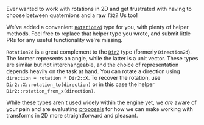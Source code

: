 Ever wanted to work with rotations in 2D and get frustrated with having to choose between quaternions and a raw `f32`?
Us too!

We've added a convenient [`Rotation2d`](https://dev-docs.bevyengine.org/bevy/math/struct.Rotation2d.html) type for you, with plenty of helper methods.
Feel free to replace that helper type you wrote, and submit little PRs for any useful functionality we're missing.

`Rotation2d` is a great complement to the [`Dir2`](https://dev-docs.bevyengine.org/bevy/math/struct.Dir2.html) type (formerly `Direction2d`).
The former represents an angle, while the latter is a unit vector.
These types are similar but not interchangeable, and the choice of representation depends heavily on the task at hand. You can rotate a direction using `direction = rotation * Dir2::X`. To recover the rotation, use `Dir2::X::rotation_to(direction)` or in this case the helper `Dir2::rotation_from_x(direction)`.

While these types aren't used widely within the engine yet, we *are* aware of your pain
and are evaluating [proposals](https://github.com/bevyengine/rfcs/pull/82) for how we can make working with transforms in 2D more straightforward and pleasant.
